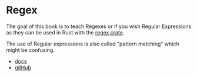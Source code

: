 # Regex

The goal of this book is to teach Regexes or if you wish Regular Expressions as they can be used in Rust with the [regex crate](https://crates.io/crates/regex).

The use of Regular expressions is also called "pattern matching" which might be confusing.

* [docs](https://docs.rs/regex/latest/regex/)
* [gitHub](https://github.com/rust-lang/regex)


